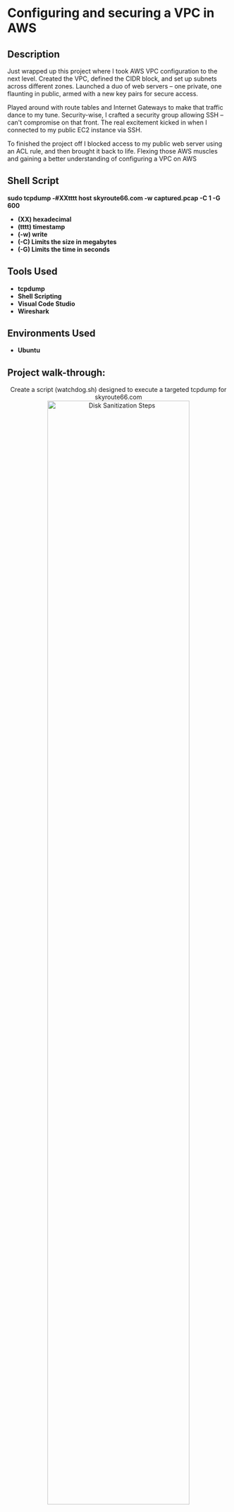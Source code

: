 <h1>Configuring and securing a VPC in AWS</h1>

<h2>Description</h2>
Just wrapped up this project where I took AWS VPC configuration to the next level. Created the VPC, defined the CIDR block, and set up subnets across different zones. Launched a duo of web servers – one private, one flaunting in public, armed with a new key pairs for secure access.

Played around with route tables and Internet Gateways to make that traffic dance to my tune. Security-wise, I crafted a security group allowing SSH – can't compromise on that front. The real excitement kicked in when I connected to my public EC2 instance via SSH.

To finished the project off I blocked access to my public web server using an ACL rule, and then brought it back to life. Flexing those AWS muscles and gaining a better understanding of configuring a VPC on AWS<br/>

<h2>Shell Script</h2>

<b>sudo tcpdump -#XXtttt host skyroute66.com -w captured.pcap -C 1 -G 600</b>
- <b>(XX) hexadecimal</b> 
- <b>(tttt) timestamp</b>
- <b>(-w) write</b>
- <b>(-C) Limits the size in megabytes</b>
- <b>(-G) Limits the time in seconds</b>

<h2>Tools Used</h2>

- <b>tcpdump</b> 
- <b>Shell Scripting</b>
- <b>Visual Code Studio</b>
- <b>Wireshark</b>

<h2>Environments Used </h2>

- <b>Ubuntu</b>

<h2>Project walk-through:</h2>

<p align="center">
Create a script (watchdog.sh) designed to execute a targeted tcpdump for skyroute66.com<br/>
<img src="https://i.imgur.com/rus4X38.png" height="80%" width="80%" alt="Disk Sanitization Steps"/>
<br />
<br />
Use integrated terminal to make watchdog.sh executable<br/>
<img src="https://i.imgur.com/JIFOR2I.png" height="80%" width="80%" alt="Disk Sanitization Steps"/>
<br />
<br />
Visit site to genrate traffic and dump to capture.pcap<br/>
<img src="https://i.imgur.com/H8Kqin1.png" height="80%" width="80%" alt="Disk Sanitization Steps"/>
<br />
<br />
Upload dump file to Wireshark for further analysis<br/>
<img src="https://i.imgur.com/WdWTF2S.png" height="80%" width="80%" alt="Disk Sanitization Steps"/>
<br />
<br />
</p>

<!--
 ```diff
- text in red
+ text in green
! text in orange
# text in gray
@@ text in purple (and bold)@@
```
--!>
